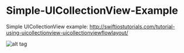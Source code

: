 # Simple-UICollectionView-Example
Simple UICollectionView example: http://swiftiostutorials.com/tutorial-using-uicollectionview-uicollectionviewflowlayout/

![alt tag](https://github.com/olxios/Simple-UICollectionView-Example/raw/master/sample_img.gif)
